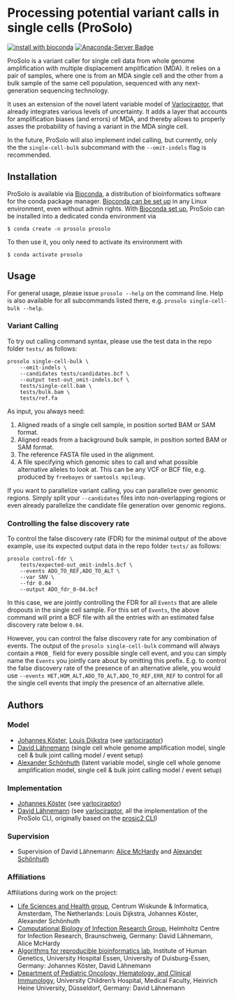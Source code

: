 # Processing potential variant calls in single cells (ProSolo)

[![install with bioconda](https://img.shields.io/badge/install%20with-bioconda-brightgreen.svg?style=flat-square)](http://bioconda.github.io/recipes/prosolo/README.html)
[![Anaconda-Server Badge](https://anaconda.org/bioconda/prosolo/badges/downloads.svg)](http://bioconda.github.io/recipes/prosolo/README.html)

ProSolo is a variant caller for single cell data from whole genome amplification with multiple displacement amplification (MDA). It relies on a pair of samples, where one is from an MDA single cell and the other from a bulk sample of the same cell population, sequenced with any next-generation sequencing technology.

It uses an extension of the novel latent variable model of [Varlociraptor](https://github.com/varlociraptor/varlociraptor), that already integrates various levels of uncertainty. It adds a layer that accounts for amplification biases (and errors) of MDA, and thereby allows to properly asses the probability of having a variant in the MDA single cell.

In the future, ProSolo will also implement indel calling, but currently, only the the `single-cell-bulk` subcommand with the `--omit-indels` flag is recommended.

## Installation

ProSolo is available via [Bioconda](https://bioconda.github.io), a distribution of bioinformatics software for the conda package manager.
[Bioconda can be set up](https://bioconda.github.io/#using-bioconda) in any Linux environment, even without admin rights.
With [Bioconda set up](https://bioconda.github.io/#using-bioconda), ProSolo can be installed into a dedicated conda environment via

    $ conda create -n prosolo prosolo


To then use it, you only need to activate its environment with

    $ conda activate prosolo

## Usage

For general usage, please issue `prosolo --help` on the command line. Help is also available for all subcommands listed there, e.g. `prosolo single-cell-bulk --help`.

### Variant Calling

To try out calling command syntax, please use the test data in the repo folder `tests/` as follows:
```
prosolo single-cell-bulk \
    --omit-indels \
    --candidates tests/candidates.bcf \
    --output test-out_omit-indels.bcf \
    tests/single-cell.bam \
    tests/bulk.bam \
    tests/ref.fa
```
As input, you always need:

1. Aligned reads of a single cell sample, in position sorted BAM or SAM format.
2. Aligned reads from a background bulk sample, in position sorted BAM or SAM format.
3. The reference FASTA file used in the alignment.
4. A file specifying which genomic sites to call and what possible alternative alleles to look at. This can be any VCF or BCF file, e.g. produced by `freebayes` or `samtools mpileup`.

If you want to parallelize variant calling, you can parallelize over genomic regions. Simply split your `--candidates` files into non-overlapping regions or even already parallelize the candidate file generation over genomic regions.

### Controlling the false discovery rate

To control the false discovery rate (FDR) for the minimal output of the above example, use its expected output data in the repo folder `tests/` as follows:
```
prosolo control-fdr \
    tests/expected-out_omit-indels.bcf \
    --events ADO_TO_REF,ADO_TO_ALT \
    --var SNV \
    --fdr 0.04
    --output ADO_fdr_0-04.bcf
```
In this case, we are jointly controlling the FDR for all `Events` that are allele dropouts in the single cell sample. For this set of `Events`, the above command will print a BCF file with all the entries with an estimated false discovery rate below `0.04`.

However, you can control the false discovery rate for any combination of events. The output of the `prosolo single-cell-bulk` command will always contain a `PROB_` field for every possible single cell event, and you can simply name the `Events` you jointly care about by omitting this prefix. E.g. to control the false discovery rate of the presence of an alternative allele, you would use `--events HET,HOM_ALT,ADO_TO_ALT,ADO_TO_REF,ERR_REF` to control for all the single cell events that imply the presence of an alternative allele.


## Authors

### Model

* [Johannes Köster](https://github.com/johanneskoester), [Louis Dijkstra](https://github.com/louisdijkstra) (see [varlociraptor](https://github.com/varlociraptor/varlociraptor))
* [David Lähnemann](https://github.com/dlaehnemann) (single cell whole genome amplification model, single cell & bulk joint calling model / event setup)
* [Alexander Schönhuth](https://github.com/aschoen) (latent variable model, single cell whole genome amplification model, single cell & bulk joint calling model / event setup)

### Implementation

* [Johannes Köster](https://github.com/johanneskoester) (see [varlociraptor](https://github.com/varlociraptor/varlociraptor))
* [David Lähnemann](https://github.com/dlaehnemann) (see [varlociraptor](https://github.com/varlociraptor/varlociraptor), all the implementation of the ProSolo CLI, originally based on the [prosic2 CLI](https://github.com/PROSIC/prosic2))

### Supervision

* Supervision of David Lähnemann: [Alice McHardy](https://github.com/alicemchardy) and [Alexander Schönhuth](https://github.com/aschoen)

### Affiliations

Affiliations during work on the project:

* [Life Sciences and Health group](https://www.cwi.nl/research/groups/life-sciences-and-health), Centrum Wiskunde & Informatica, Amsterdam, The Netherlands: Louis Dijkstra, Johannes Köster, Alexander Schönhuth
* [Computational Biology of Infection Research Group](https://www.helmholtz-hzi.de/en/research/research_topics/bacterial_and_viral_pathogens/computational_biology_of_infection_research/our_research/), Helmholtz Centre for Infection Research, Braunschweig, Germany: David Lähnemann, Alice McHardy
* [Algorithms for reproducible bioinformatics lab](https://koesterlab.github.io/), Institute of Human Genetics, University Hospital Essen, University of Duisburg-Essen, Germany: Johannes Köster, David Lähnemann
* [Department of Pediatric Oncology, Hematology, and Clinical Immunology](https://www.uniklinik-duesseldorf.de/en/unternehmen/kliniken/department-of-paediatric-oncology-haematology-and-immunology/), University Children’s Hospital, Medical Faculty, Heinrich Heine University, Düsseldorf, Germany: David Lähnemann
